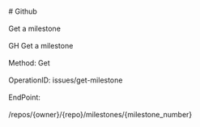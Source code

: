 <br>#     Github</br>
<br>Get a milestone</br>
<br>GH Get a milestone</br>
<br>Method: Get</br>
<br>OperationID: issues/get-milestone</br>
<br>EndPoint:</br>
<br>/repos/{owner}/{repo}/milestones/{milestone_number}</br>
